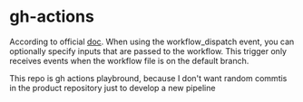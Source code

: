 # gh-actions

According to official [doc](https://docs.github.com/en/actions/using-workflows/workflow-syntax-for-github-actions#onworkflow_dispatch).
When using the workflow_dispatch event, you can optionally specify inputs that are passed to the workflow.
This trigger only receives events when the workflow file is on the default branch.

This repo is gh actions playbround, because I don't want random commtis in the product repository just to develop a new pipeline
